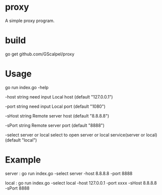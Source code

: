 # proxy

A simple proxy program.

# build

go get github.com/GScalpel/proxy

# Usage

go run index.go -help

  -host string
    	need input Local host (default "127.0.0.1")
      
  -port string
    	need input Local port (default "1080")
      
  -sHost string
    	Remote server host (default "8.8.8.8")
      
  -sPort string
    	Remote server port (default "8888")
      
  -select server or local
    	select  to open server or local service(server or local) (default "local")

# Example

server : 
  go run index.go -select server -host 8.8.8.8 -port 8888
 
local :
  go run index.go -select local -host 127.0.0.1 -port xxxx -sHost 8.8.8.8 -sPort 8888
